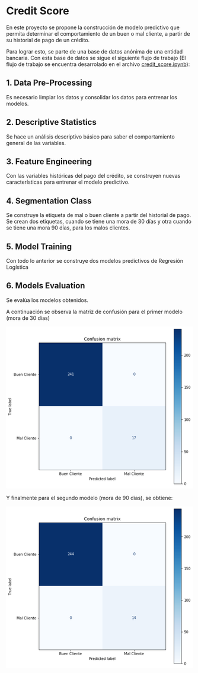 # Credit Score
En este proyecto se propone la construcción de modelo predictivo que permita determinar el comportamiento de un buen o mal cliente, a partir de su historial de pago de un crédito.

Para lograr esto, se parte de una base de datos anónima de una entidad bancaria. Con esta base de datos se sigue el siguiente flujo de trabajo (El flujo de trabajo se encuentra desarrolado en el archivo [credit_score.ipynb](credit_score.ipynb)): 

## 1. Data Pre-Processing

Es necesario limpiar los datos y consolidar los datos para entrenar los modelos.

## 2. Descriptive Statistics

Se hace un análisis descriptivo básico para saber el comportamiento general de las variables.

## 3. Feature Engineering

Con las variables históricas del pago del crédito, se construyen nuevas características para entrenar el modelo predictivo.

## 4. Segmentation Class

Se construye la etiqueta de mal o buen cliente a partir del historial de pago. Se crean dos etiquetas, cuando se tiene una mora de 30 días y otra cuando se tiene una mora 90 días, para los malos clientes. 

## 5. Model Training

Con todo lo anterior se construye dos modelos predictivos de Regresión Logística

## 6. Models Evaluation

Se evalúa los modelos obtenidos.

A continuación se observa la matriz de confusión para el primer modelo (mora de 30 días)

![Model 1](./results/Model_1.png)

Y finalmente para el segundo modelo (mora de 90 días), se obtiene: 

![Model 2](./results/Model_2.png)
